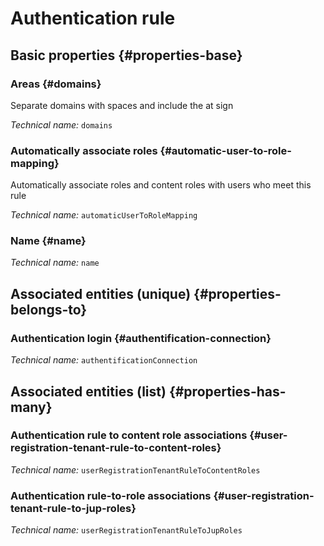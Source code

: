 # Authentication rule
<!--- THIS FILE IS GENERATED PLEASE DO NOT EDIT IT DIRECTLY --->



<OH code="userRegistrationTenantRule"/>






## Basic properties {#properties-base}
    
### Areas {#domains}

Separate domains with spaces and include the at sign

*Technical name:* ```domains```
<PH code="userRegistrationTenantRule:domains"/>

### Automatically associate roles {#automatic-user-to-role-mapping}

Automatically associate roles and content roles with users who meet this rule

*Technical name:* ```automaticUserToRoleMapping```
<PH code="userRegistrationTenantRule:automaticUserToRoleMapping"/>

### Name {#name}



*Technical name:* ```name```
<PH code="userRegistrationTenantRule:name"/>

    

## Associated entities (unique) {#properties-belongs-to}

### Authentication login {#authentification-connection}



*Technical name:* ```authentificationConnection```
<PH code="userRegistrationTenantRule:authentificationConnection"/>


## Associated entities (list) {#properties-has-many}

### Authentication rule to content role associations {#user-registration-tenant-rule-to-content-roles}



*Technical name:* ```userRegistrationTenantRuleToContentRoles```
<PH code="userRegistrationTenantRule:userRegistrationTenantRuleToContentRoles"/>

### Authentication rule-to-role associations {#user-registration-tenant-rule-to-jup-roles}



*Technical name:* ```userRegistrationTenantRuleToJupRoles```
<PH code="userRegistrationTenantRule:userRegistrationTenantRuleToJupRoles"/>




